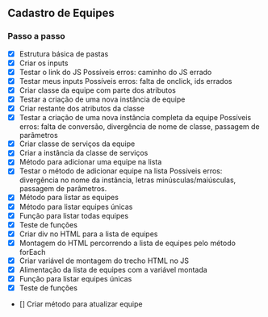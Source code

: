 ## Cadastro de Equipes

### Passo a passo

- [x] Estrutura básica de pastas
- [x] Criar os inputs
- [x] Testar o link do JS
    Possíveis erros: caminho do JS errado
- [x] Testar meus inputs
    Possíveis erros: falta de onclick, ids errados
- [x] Criar classe da equipe com parte dos atributos
- [x] Testar a criação de uma nova instância de equipe
- [x] Criar restante dos atributos da classe
- [x] Testar a criação de uma nova instância completa da equipe
    Possíveis erros: falta de conversão, divergência de nome de classe, passagem de parâmetros
- [x] Criar classe de serviços da equipe
- [x] Criar a instância da classe de serviços
- [x] Método para adicionar uma equipe na lista
- [x] Testar o método de adicionar equipe na lista
    Possíveis erros: divergência no nome da instância, letras minúsculas/maiúsculas, passagem de parâmetros.
- [x] Método para listar as equipes
- [x] Método para listar equipes únicas
- [x] Função para listar todas equipes
- [x] Teste de funções
- [x] Criar div no HTML para a lista de equipes
- [x] Montagem do HTML percorrendo a lista de equipes pelo método forEach
- [x] Criar variável de montagem do trecho HTML no JS
- [x] Alimentação da lista de equipes com a variável montada
- [x] Função para listar equipes únicas
- [x] Teste de funções
- [] Criar método para atualizar equipe